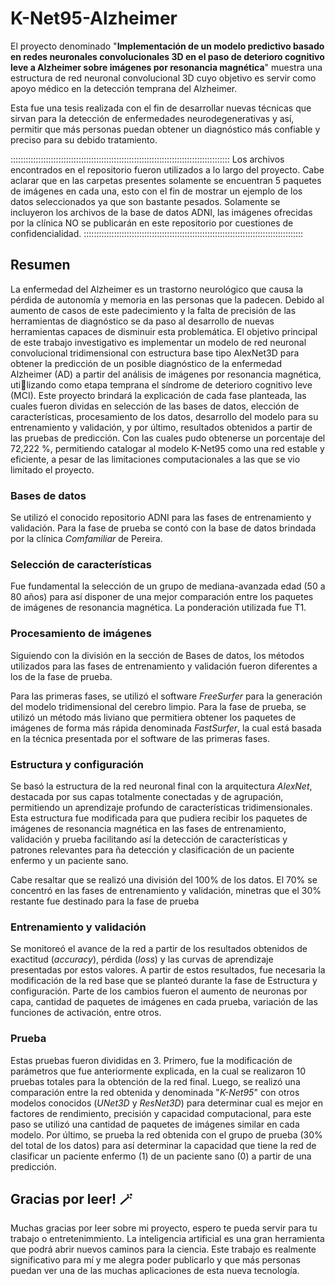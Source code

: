 # K-Net95-Alzheimer
El proyecto denominado "**Implementación de un modelo predictivo basado en redes neuronales convolucionales 3D en el paso de deterioro cognitivo leve a Alzheimer sobre imágenes por resonancia magnética**" muestra una estructura de red neuronal convolucional 3D cuyo objetivo es servir como apoyo médico en la detección temprana del Alzheimer.

Esta fue una tesis realizada con el fin de desarrollar nuevas técnicas que sirvan para la detección de enfermedades neurodegenerativas y así, permitir que más personas puedan obtener un diagnóstico más confiable y preciso para su debido tratamiento.

:::::::::::::::::::::::::::::::::::::::::::::::::::::::::::::::::::::::::::::::::::::::
Los archivos encontrados en el repositorio fueron utilizados a lo largo del proyecto. Cabe aclarar que en las carpetas presentes solamente se encuentran 5 paquetes de imágenes en cada una, esto con el fin de mostrar un ejemplo de los datos seleccionados ya que son bastante pesados. Solamente se incluyeron los archivos de la base de datos ADNI, las imágenes ofrecidas por la clínica NO se publicarán en este repositorio por cuestiones de confidencialidad.
:::::::::::::::::::::::::::::::::::::::::::::::::::::::::::::::::::::::::::::::::::::::

## **Resumen**
La enfermedad del Alzheimer es un trastorno neurológico que causa la pérdida de autonomía y memoria en las personas que la padecen. Debido al aumento de casos de este padecimiento y la falta de precisión de las herramientas de diagnóstico se da paso al desarrollo de nuevas herramientas capaces de disminuir esta problemática. El objetivo principal de este trabajo investigativo es implementar un modelo de red neuronal convolucional tridimensional con estructura base tipo AlexNet3D para obtener la predicción de un posible diagnóstico de la enfermedad Alzheimer (AD) a partir del análisis de imágenes por resonancia magnética, utilizando como etapa temprana el síndrome de deterioro cognitivo leve (MCI). Este proyecto
brindará la explicación de cada fase planteada, las cuales fueron dividas en selección de las bases de datos, elección de características, procesamiento de los datos, desarrollo del modelo para su entrenamiento y validación, y por último, resultados obtenidos a partir de las pruebas de predicción. Con las cuales pudo obtenerse un porcentaje del 72,222 %, permitiendo catalogar al modelo K-Net95 como una red estable y eficiente, a pesar de las limitaciones computacionales a las que se vio limitado el proyecto.

### **Bases de datos**
Se utilizó el conocido repositorio ADNI para las fases de entrenamiento y validación. Para la fase de prueba se contó con la base de datos brindada por la clínica _Comfamiliar_ de Pereira.

### **Selección de características**
Fue fundamental la selección de un grupo de mediana-avanzada edad (50 a 80 años) para así disponer de una mejor comparación entre los paquetes de imágenes de resonancia magnética. La ponderación utilizada fue T1.

### **Procesamiento de imágenes**
Siguiendo con la división en la sección de Bases de datos, los métodos utilizados para las fases de entrenamiento y validación fueron diferentes a los de la fase de prueba.

Para las primeras fases, se utilizó el software _FreeSurfer_ para la generación del modelo tridimensional del cerebro limpio. Para la fase de prueba, se utilizó un método más liviano que permitiera obtener los paquetes de imágenes de forma más rápida denominada _FastSurfer_, la cual está basada en la técnica presentada por el software de las primeras fases.

### **Estructura y configuración**
Se basó la estructura de la red neuronal final con la arquitectura _AlexNet_, destacada por sus capas totalmente conectadas y de agrupación, permitiendo un aprendizaje profundo de características tridimensionales. Esta estructura fue modificada para que pudiera recibir los paquetes de imágenes de resonancia magnética en las fases de entrenamiento, validación y prueba facilitando así la detección de características y patrones relevantes para ña detección y clasificación de un paciente enfermo y un paciente sano.

Cabe resaltar que se realizó una división del 100% de los datos. El 70% se concentró en las fases de entrenamiento y validación, minetras que el 30% restante fue destinado para la fase de prueba

### **Entrenamiento y validación**
Se monitoreó el avance de la red a partir de los resultados obtenidos de exactitud (_accuracy_), pérdida (_loss_) y las curvas de aprendizaje presentadas por estos valores. A partir de estos resultados, fue necesaria la modificación de la red base que se planteó durante la fase de Estructura y configuración. Parte de los cambios fueron el aumento de neuronas por capa, cantidad de paquetes de imágenes en cada prueba, variación de las funciones de activación, entre otros.

### **Prueba**
Estas pruebas fueron divididas en 3. Primero, fue la modificación de parámetros que fue anteriormente explicada, en la cual se realizaron 10 pruebas totales para la obtención de la red final. Luego, se realizó una comparación entre la red obtenida y denominada "_K-Net95_" con otros modelos conocidos (_UNet3D_ y _ResNet3D_) para determinar cual es mejor en factores de rendimiento, precisión y capacidad computacional, para este paso se utilizó una cantidad de paquetes de imágenes similar en cada modelo. Por último, se prueba la red obtenida con el grupo de prueba (30% del total de los datos) para así determinar la capacidad que tiene la red de clasificar un paciente enfermo (1) de un paciente sano (0) a partir de una predicción.


## Gracias por leer! 🪄
Muchas gracias por leer sobre mi proyecto, espero te pueda servir para tu trabajo o entretenimmiento. La inteligencia artificial es una gran herramienta que podrá abrir nuevos caminos para la ciencia. Este trabajo es realmente significativo para mí y me alegra poder publicarlo y que más personas puedan ver una de las muchas aplicaciones de esta nueva tecnología.





